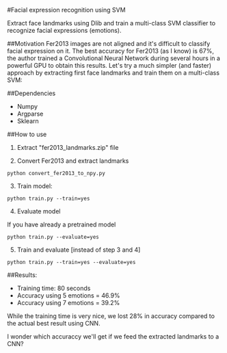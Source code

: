 #Facial expression recognition using SVM

Extract face landmarks using Dlib and train a multi-class SVM classifier to recognize facial expressions (emotions).

##Motivation
Fer2013 images are not aligned and it's difficult to classify facial expression on it.
The best accuracy for Fer2013 (as I know) is 67%, the author trained a Convolutional Neural Network during several hours in a powerful GPU to obtain this results.
Let's try a much simpler (and faster) approach by extracting first face landmarks and train them on a multi-class SVM:

##Dependencies
- Numpy
- Argparse
- Sklearn

##How to use

1. Extract "fer2013_landmarks.zip" file

2. Convert Fer2013 and extract landmarks

```
python convert_fer2013_to_npy.py
```

3. Train model:

```
python train.py --train=yes
```

4. Evaluate model

If you have already a pretrained model

```
python train.py --evaluate=yes
```

5. Train and evaluate [instead of step 3 and 4]

```
python train.py --train=yes --evaluate=yes 
```

##Results:

- Training time: 80 seconds
- Accuracy using 5 emotions = 46.9%
- Accuracy using 7 emotions = 39.2%

While the training time is very nice, we lost 28% in accuracy compared to the actual best result using CNN.

I wonder which accuraccy we'll get if we feed the extracted landmarks to a CNN?

